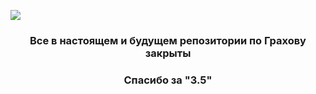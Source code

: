 <a href="https://www.youtube.com/watch?v=1DcgczDzQPk"><img src="https://readme-typing-svg.herokuapp.com?font=Fira+Code&size=25&duration=4000&pause=1000&color=F73318&center=true&vCenter=true&random=false&width=990&height=50&lines=Booooo!+Happy+Halloween!;from+Curiosity"/></a>
<h3 align="center"> Все в настоящем и будущем репозитории по Грахову закрыты
<h3 align="center"> Спасибо за "3.5"

